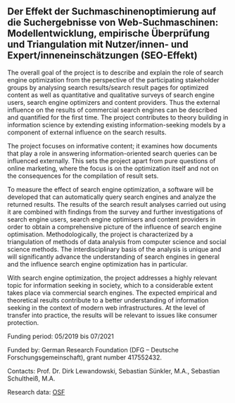 ## Der Effekt der Suchmaschinenoptimierung auf die Suchergebnisse von Web-Suchmaschinen: Modellentwicklung, empirische Überprüfung und Triangulation mit Nutzer/innen- und Expert/inneneinschätzungen (SEO-Effekt)

The overall goal of the project is to describe and explain the role of search engine optimization from the perspective of the participating stakeholder groups by analysing search results/search result pages for optimized content as well as quantitative and qualitative surveys of search engine users, search engine optimizers and content providers. Thus the external influence on the results of commercial search engines can be described and quantified for the first time. The project contributes to theory building in information science by extending existing information-seeking models by a component of external influence on the search results.

The project focuses on informative content; it examines how documents that play a role in answering information-oriented search queries can be influenced externally. This sets the project apart from pure questions of online marketing, where the focus is on the optimization itself and not on the consequences for the compilation of result sets.

To measure the effect of search engine optimization, a software will be developed that can automatically query search engines and analyze the returned results. The results of the search result analyses carried out using it are combined with findings from the survey and further investigations of search engine users, search engine optimisers and content providers in order to obtain a comprehensive picture of the influence of search engine optimisation. Methodologically, the project is characterized by a triangulation of methods of data analysis from computer science and social science methods. The interdisciplinary basis of the analysis is unique and will significantly advance the understanding of search engines in general and the influence search engine optimization has in particular.

With search engine optimization, the project addresses a highly relevant topic for information seeking in society, which to a considerable extent takes place via commercial search engines. The expected empirical and theoretical results contribute to a better understanding of information seeking in the context of modern web infrastructures. At the level of transfer into practice, the results will be relevant to issues like consumer protection.

Funding period: 05/2019 bis 07/2021

Funded by: German Research Foundation (DFG – Deutsche Forschungsgemeinschaft), grant number 417552432.

Contacts:  Prof. Dr. Dirk Lewandowski, Sebastian Sünkler, M.A., Sebastian Schultheiß, M.A.

Research data: [OSF](https://osf.io/jyv9r/)
